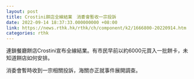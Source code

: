 ```yaml
---
layout: post
title: Crostini餅店全線結業　消委會暫收一宗投訴
date: 2022-09-14 18:37:33.000000000 +08:00
link: https://news.rthk.hk/rthk/ch/component/k2/1666800-20220914.htm
categories: rthk
---
```


連鎖餐廳餅店Crostini宣布全線結業。有市民早前以約6000元買入一批餅卡，未知道餅店如何安排。

消委會暫時收到一宗相關投訴，海關亦正就事件展開調查。
